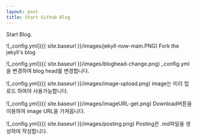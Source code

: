 ```yaml
---
layout: post
title: Start Github Blog
---
```


Start Blog.



![_config.yml]({{ site.baseurl }}/images/jekyll-now-main.PNG)
Fork the jekyll's blog



![_config.yml]({{ site.baseurl }}/images/bloghead-change.png)
_config.yml을 변경하여 blog head를 변경합니다.



![_config.yml]({{ site.baseurl }}/images/image-upload.png)
image는 미리 업로드 하여야 사용가능합니다.



![_config.yml]({{ site.baseurl }}/images/imageURL-get.png)
Download버튼을 이용하여 image URL을 가져옵니다.



![_config.yml]({{ site.baseurl }}/images/posting.png)
Posting은 .md파일을 생성하여 작성합니다.

